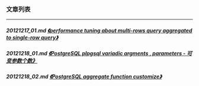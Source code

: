 ### 文章列表  
----  
##### 20121217_01.md   [《performance tuning about multi-rows query aggregated to single-row query》](20121217_01.md)  
##### 20121218_01.md   [《PostgreSQL plpgsql variadic argments , parameters - 可变参数个数》](20121218_01.md)  
##### 20121218_02.md   [《PostgreSQL aggregate function customize》](20121218_02.md)  
